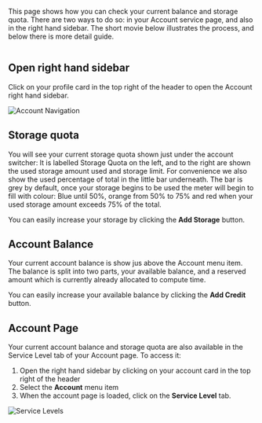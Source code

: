 <!-- DB -->

This page shows how you can check your current balance and storage quota. There are two ways to do so: in your Account service page, and also in the right hand sidebar. The short movie below illustrates the process, and below there is more detail guide.

<img data-gifffer="/images/CheckBalanceAndQuota.gif" />


## Open right hand sidebar

Click on your profile card in the top right of the header to open the Account right hand sidebar.

![Account Navigation](/images/RightHandNavigationTablet.png "Account Navigation")

## Storage quota

You will see your current storage quota shown just under the account switcher: It is labelled Storage Quota on the left, and to the right are shown the used storage amount used and storage limit. For convenience we also show the used percentage of total in the little bar underneath. The bar is grey by default, once your storage begins to be used the meter will begin to fill with colour: Blue until 50%, orange from 50% to 75% and red when your used storage amount exceeds 75% of the total.

You can easily increase your storage by clicking the **Add Storage** button.

## Account Balance

Your current account balance is show jus above the Account menu item. The balance is split into two parts, your available balance, and a reserved amount which is currently already allocated to compute time.

You can easily increase your available balance by clicking the **Add Credit** button.

## Account Page

Your current account balance and storage quota are also available in the Service Level tab of your Account page. To access it:

1. Open the right hand sidebar by clicking on your account card in the top right of the header
2. Select the <i class="zmdi zmdi-settings zmdi-hc-border"></i> **Account** menu item
3. When the account page is loaded, click on the <i class="zmdi zmdi-layers zmdi-hc-border"></i> **Service Level** tab.

![Service Levels](/images/UserServiceLevel.png "Service Levels")

